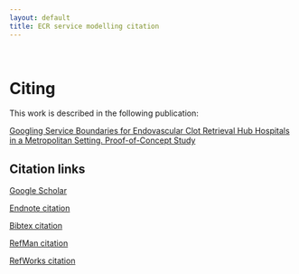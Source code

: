 ```yaml
---
layout: default
title: ECR service modelling citation
---
```


<br>

# Citing

This work is described in the following publication:


[Googling Service Boundaries for Endovascular Clot Retrieval Hub Hospitals in a Metropolitan Setting. Proof-of-Concept Study](http://stroke.ahajournals.org/content/early/2017/03/29/STROKEAHA.116.015323)

## Citation links

[Google Scholar](https://scholar.google.com.au/scholar?hl=en&q=Googling+Service+Boundaries+for+Endovascular+Clot+Retrieval+Hub+Hospitals+in+a+Metropolitan+Setting&btnG=&as_sdt=1%2C5&as_sdtp=#)


[Endnote citation](https://scholar.googleusercontent.com/scholar.enw?q=info:wGoLJV0dMWkJ:scholar.google.com/&output=citation&scisig=AAGBfm0AAAAAWOLlKpzHMHzeN_bddhOdnGHDAMzWEX5b&scisf=3&ct=citation&cd=-1&hl=en)

[Bibtex citation](https://scholar.googleusercontent.com/scholar.bib?q=info:wGoLJV0dMWkJ:scholar.google.com/&output=citation&scisig=AAGBfm0AAAAAWOLlKpzHMHzeN_bddhOdnGHDAMzWEX5b&scisf=4&ct=citation&cd=-1&hl=en)

[RefMan citation](https://scholar.googleusercontent.com/scholar.ris?q=info:wGoLJV0dMWkJ:scholar.google.com/&output=citation&scisig=AAGBfm0AAAAAWOLlKpzHMHzeN_bddhOdnGHDAMzWEX5b&scisf=2&ct=citation&cd=-1&hl=en)

[RefWorks citation](https://scholar.googleusercontent.com/scholar.rfw?q=info:wGoLJV0dMWkJ:scholar.google.com/&output=citation&scisig=AAGBfm0AAAAAWOLlKpzHMHzeN_bddhOdnGHDAMzWEX5b&scisf=1&ct=citation&cd=-1&hl=en)